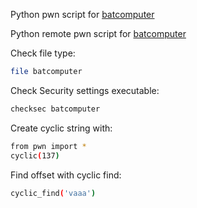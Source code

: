 
Python pwn script for [batcomputer](https://github.com/WoodenshoeNL/black-badge/blob/master/htb/challenges/ch-batcomputer.py)

Python remote pwn script for [batcomputer](https://github.com/WoodenshoeNL/black-badge/blob/master/htb/challenges/ch-batcomputer-remote.py)

Check file type:
```bash
file batcomputer
```

Check Security settings executable:
```bash
checksec batcomputer
```

Create cyclic string with:
```bash
from pwn import *
cyclic(137)
```

Find offset with cyclic find:
```bash
cyclic_find('vaaa')
```
